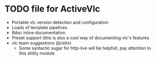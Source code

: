 TODO file for ActiveVlc
=======================

  - Portable vlc version detection and configuration
  - Loads of template pipelines
  - Rdoc inline documentation
  - Preset support (this is also a cool way of documenting vlc's features
  - vlc team suggestions (jb/etix)
    - Some syntactic sugar for http-live will be helpfull, pay attention to this shitty module

